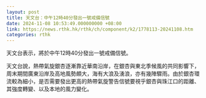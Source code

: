 ```yaml
---
layout: post
title: 天文台：中午12時40分發出一號戒備信號
date: 2024-11-08 10:53:49.000000000 +08:00
link: https://news.rthk.hk/rthk/ch/component/k2/1778113-20241108.htm
categories: rthk
---
```


天文台表示，將於中午12時40分發出一號戒備信號。

天文台說，熱帶氣旋銀杏逐漸靠近華南沿岸，在銀杏與東北季候風的共同影響下，周末期間廣東沿岸及高地風勢頗大，海有大浪及湧浪，亦有幾陣驟雨。由於銀杏環流較為細小，是否需要發出更高的熱帶氣旋警告信號要視乎銀杏與珠江口的距離、其強度轉變、以及本地的風力變化。
